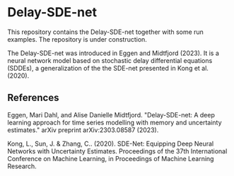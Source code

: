 # Delay-SDE-net

This repository contains the Delay-SDE-net together with some run examples. The repository is under construction.

The Delay-SDE-net was introduced in Eggen and Midtfjord (2023). It is  a neural network model based on stochastic delay differential equations (SDDEs), a generalization of the the SDE-net presented in Kong et al. (2020). 

## References

Eggen, Mari Dahl, and Alise Danielle Midtfjord. "Delay-SDE-net: A deep learning approach for time series modelling with memory and uncertainty estimates." arXiv preprint arXiv:2303.08587 (2023).

Kong, L., Sun, J. & Zhang, C.. (2020). SDE-Net: Equipping Deep Neural Networks with Uncertainty Estimates. Proceedings of the 37th International Conference on Machine Learning, in Proceedings of Machine Learning Research. 
